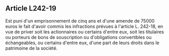 Article L242-19
----
Est puni d'un emprisonnement de cinq ans et d'une amende de 75000 euros le fait
d'avoir commis les infractions prévues à l'article L. 242-18, en vue de priver
soit les actionnaires ou certains d'entre eux, soit les titulaires ou porteurs
de bons de souscription ou d'obligations convertibles ou échangeables, ou
certains d'entre eux, d'une part de leurs droits dans le patrimoine de la
société.
